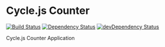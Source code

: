 # Cycle.js Counter

[![Build Status](https://img.shields.io/travis/CreaturePhil/cycle-counter/master.svg?style=flat-square)](https://travis-ci.org/CreaturePhil/cycle-counter)
[![Dependency Status](https://david-dm.org/CreaturePhil/cycle-counter.svg?style=flat-square)](https://david-dm.org/CreaturePhil/cycle-counter)
[![devDependency Status](https://david-dm.org/CreaturePhil/cycle-counter/dev-status.svg?style=flat-square)](https://david-dm.org/CreaturePhil/cycle-counter#info=devDependencies)

Cycle.js Counter Application
